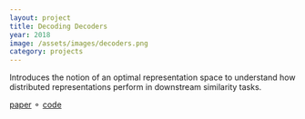 ```yaml
---
layout: project
title: Decoding Decoders
year: 2018
image: /assets/images/decoders.png
category: projects
---
```

Introduces the notion of an optimal representation space to understand how distributed representations perform in downstream similarity tasks.

[paper](/assets/files/iclr2018.pdf) &#9900; [code](https://github.com/Babylonpartners/decoding-decoders)